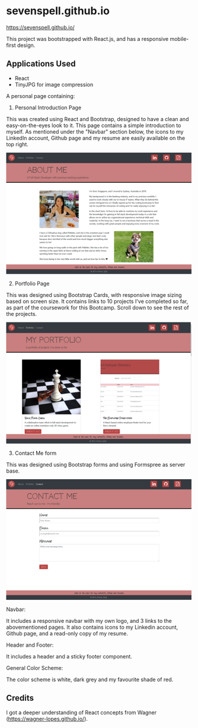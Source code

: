 # sevenspell.github.io
https://sevenspell.github.io/

This project was bootstrapped with React.js, and has a responsive mobile-first design.

## Applications Used
+ React
+ TinyJPG for image compression

A personal page containing:

1) Personal Introduction Page

This was created using React and Bootstrap, designed to have a clean and easy-on-the-eyes look to it. This page contains a simple introduction to myself. As mentioned under the "Navbar" section below, the icons to my LinkedIn account, Github page and my resume are easily available on the top right.

<img src="screenshots/Screenshot1.png" width= "500" >


2) Portfolio Page

This was designed using Bootstrap Cards, with responsive image sizing based on screen size. It contains links to 10 projects I've completed so far, as part of the coursework for this Bootcamp. Scroll down to see the rest of the projects.

<img src="screenshots/Screenshot2.png" width= "500" >


3) Contact Me form

This was designed using Bootstrap forms and using Formspree as server base.

<img src="screenshots/Screenshot3.png" width= "500" >

Navbar:

It includes a responsive navbar with my own logo, and 3 links to the abovementioned pages. It also contains icons to my Linkedin account, Github page, and a read-only copy of my resume.

Header and Footer:

It includes a header and a sticky footer component.

General Color Scheme:

The color scheme is white, dark grey and my favourite shade of red.

## Credits

I got a deeper understanding of React concepts from Wagner (https://wagner-lopes.github.io/).
